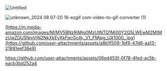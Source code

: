 ![Untitled](https://github.com/user-attachments/assets/fb9f5ffe-31e0-4122-a956-6e12b1eaaf85)

![unknown_2024 08 07-20 16-ezgif com-video-to-gif-converter (1)](https://github.com/user-attachments/assets/ff44077d-7731-443e-bd18-59efe7241538)

[https://m.media-amazon.com/images/M/MV5BNzRiMjg0MzUtNTQ1Mi00Y2Q5LWEwM2MtMzUwZDU5NmVjN2NkXkEyXkFqcGc@._V1_FMjpg_UX1000_.jpg](https://github.com/user-attachments/assets/a8b1f509-1bf6-47d6-aa13-21891eef36e9)

https://github.com/user-attachments/assets/06ed453f-0f78-4fed-ac5b-eacb3bd252a4
